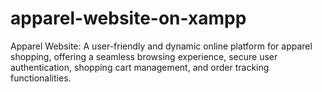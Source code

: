 # apparel-website-on-xampp
Apparel Website: A user-friendly and dynamic online platform for apparel shopping, offering a seamless browsing experience, secure user authentication, shopping cart management, and order tracking functionalities.
